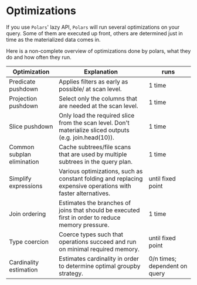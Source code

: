 # Optimizations

If you use `Polars`' lazy API, `Polars` will run several optimizations on your query. Some of them are executed up front,
others are determined just in time as the materialized data comes in.

Here is a non-complete overview of optimizations done by polars, what they do and how often they run.

| Optimization               | Explanation                                                                                                  | runs                          |
|----------------------------|--------------------------------------------------------------------------------------------------------------|-------------------------------|
| Predicate pushdown         | Applies filters as early as possible/ at scan level.                                                         | 1 time                        |
| Projection pushdown        | Select only the columns that are needed at the scan level.                                                   | 1 time                        |
| Slice pushdown             | Only load the required slice from the scan level.  Don't materialize sliced outputs (e.g. join.head(10)).    | 1 time                        |
| Common subplan elimination | Cache subtrees/file scans that are used by multiple subtrees in the query plan.                              | 1 time                        |
| Simplify expressions       | Various optimizations, such as constant folding and replacing expensive operations with faster alternatives. | until fixed point             |
| Join ordering              | Estimates the branches of joins that should be executed first in order to reduce memory pressure.            | 1 time                        |
| Type coercion              | Coerce types such that operations succeed and run on minimal required memory.                                | until fixed point             |
| Cardinality estimation     | Estimates cardinality in order to determine optimal groupby strategy.                                        | 0/n times; dependent on query |

